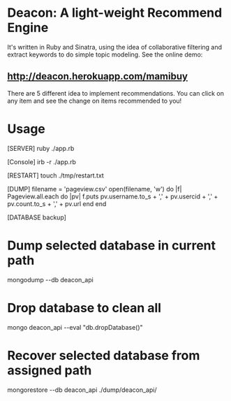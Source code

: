 # Deacon: A light-weight Recommend Engine

It's written in Ruby and Sinatra, 
using the idea of collaborative filtering and extract keywords to do simple topic modeling.
See the online demo: 
## http://deacon.herokuapp.com/mamibuy

There are 5 different idea to implement recommendations. 
You can click on any item and see the change on items recommended to you!


# Usage

[SERVER]
ruby ./app.rb

[Console]
irb -r ./app.rb

[RESTART]
touch ./tmp/restart.txt

[DUMP]
filename = 'pageview.csv'
open(filename, 'w') do |f|
  Pageview.all.each do |pv|
    f.puts pv.username.to_s + ',' + pv.usercid + ',' + pv.count.to_s + ',' + pv.url
  end
end

[DATABASE backup]
# Dump selected database in current path
mongodump --db deacon_api
# Drop database to clean all
mongo deacon_api --eval "db.dropDatabase()"
# Recover selected database from assigned path
mongorestore --db deacon_api ./dump/deacon_api/


